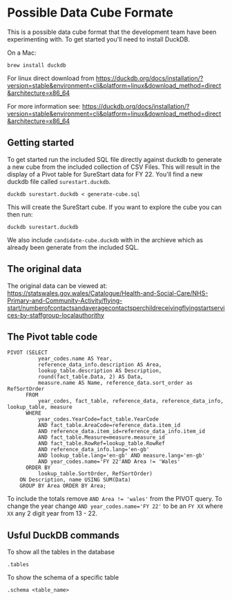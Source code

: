 # Possible Data Cube Formate

This is a possible data cube format that the development team have been
experimenting with.  To get started you'll need to install DuckDB.

On a Mac:

```
brew install duckdb
```

For linux direct download from https://duckdb.org/docs/installation/?version=stable&environment=cli&platform=linux&download_method=direct&architecture=x86_64

For more information see: https://duckdb.org/docs/installation/?version=stable&environment=cli&platform=linux&download_method=direct&architecture=x86_64

## Getting started

To get started run the included SQL file directly against duckdb to generate
a new cube from the included collection of CSV Files.  This will result in the
display of a Pivot table for SureStart data for FY 22.  You'll find a new duckdb
file called `surestart.duckdb`.

```
duckdb surestart.duckdb < generate-cube.sql
```

This will create the SureStart cube.  If you want to explore the cube you can then run:

```
duckdb surestart.duckdb
```

We also include `candidate-cube.duckdb` with in the archieve which as already been generate
from the included SQL.


## The original data

The original data can be viewed at: https://statswales.gov.wales/Catalogue/Health-and-Social-Care/NHS-Primary-and-Community-Activity/flying-start/numberofcontactsandaveragecontactsperchildreceivingflyingstartservices-by-staffgroup-localauthorithy

## The Pivot table code

```
PIVOT (SELECT
          year_codes.name AS Year,
          reference_data_info.description AS Area,
          lookup_table.description AS Description,
          round(fact_table.Data, 2) AS Data,
          measure.name AS Name, reference_data.sort_order as RefSortOrder
      FROM
          year_codes, fact_table, reference_data, reference_data_info, lookup_table, measure
      WHERE
          year_codes.YearCode=fact_table.YearCode
          AND fact_table.AreaCode=reference_data.item_id
          AND reference_data.item_id=reference_data_info.item_id
          AND fact_table.Measure=measure.measure_id
          AND fact_table.RowRef=lookup_table.RowRef
          AND reference_data_info.lang='en-gb'
          AND lookup_table.lang='en-gb' AND measure.lang='en-gb'
          AND year_codes.name='FY 22'AND Area != 'Wales'
      ORDER BY
          lookup_table.SortOrder, RefSortOrder)
    ON Description, name USING SUM(Data)
    GROUP BY Area ORDER BY Area;
```

To include the totals remove `AND Area != 'wales'` from the PIVOT query.
To change the year change `AND year_codes.name='FY 22'` to be an `FY XX`
where `XX` any 2 digit year from 13 - 22.

## Usful DuckDB commands

To show all the tables in the database

```
.tables
```

To show the schema of a specific table

```
.schema <table_name>
```

